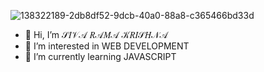 ![138322189-2db8df52-9dcb-40a0-88a8-c365466bd33d](https://user-images.githubusercontent.com/95956661/187902126-1cb7a3aa-80c8-4a55-a08f-a64d7fb0281c.gif)






- 👋 Hi, I’m 𝒮𝐼𝒱𝒜 𝑅𝒜𝑀𝒜 𝒦𝑅𝐼𝒮𝐻𝒩𝒜
- 👀 I’m interested in WEB DEVELOPMENT
- 🌱 I’m currently learning JAVASCRIPT

